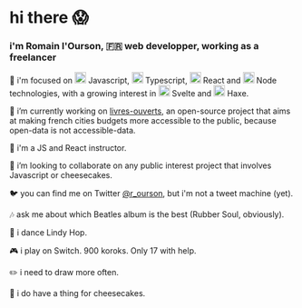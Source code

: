 # hi there :scream:

### i'm Romain l'Ourson, :fr: web developper, working as a freelancer

🌱 i'm focused on <img src="https://upload.wikimedia.org/wikipedia/commons/thumb/9/99/Unofficial_JavaScript_logo_2.svg/240px-Unofficial_JavaScript_logo_2.svg.png" width=20/> Javascript, 
<img src="https://camo.githubusercontent.com/932bc3897ff7b04c5665e21371090d7820cba9f1/68747470733a2f2f63646e2e69636f6e73636f75742e636f6d2f69636f6e2f667265652f706e672d3531322f747970657363726970742d313137343936352e706e67" width=20 /> Typescript, <img src="https://camo.githubusercontent.com/0f6fc25bdc2d142cab7b3e1b723bea5bdc6ca0c9/68747470733a2f2f63646e342e69636f6e66696e6465722e636f6d2f646174612f69636f6e732f6c6f676f732d332f3630302f52656163742e6a735f6c6f676f2d3531322e706e67" width=20/> React and <img src="https://www.fullstacklabs.co/img/developersNode/node-node.png" width=20/> Node technologies, with a growing interest in <img src="https://upload.wikimedia.org/wikipedia/commons/thumb/1/1b/Svelte_Logo.svg/851px-Svelte_Logo.svg.png" width=20 /> Svelte and <img src="http://coinflipstudios.com/devblog/wp-content/uploads/2015/02/haxe-logo1.png" width=20 /> Haxe.


:construction: i’m currently working on [livres-ouverts](livres-ouverts.fr), an open-source project that aims at making french cities budgets more accessible to the public, because open-data is not accessible-data.

:book: i'm a JS and React instructor.

:thought_balloon: i’m looking to collaborate on any public interest project that involves Javascript or cheesecakes.

:bird: you can find me on Twitter [@r_ourson](https://twitter.com/r_ourson), but i'm not a tweet machine (yet).

:notes: ask me about which Beatles album is the best (Rubber Soul, obviously).

:dancers: i dance Lindy Hop.

:video_game: i play on Switch. 900 koroks. Only 17 with help.

:pencil2: i need to draw more often.

:cake: i do have a thing for cheesecakes.
